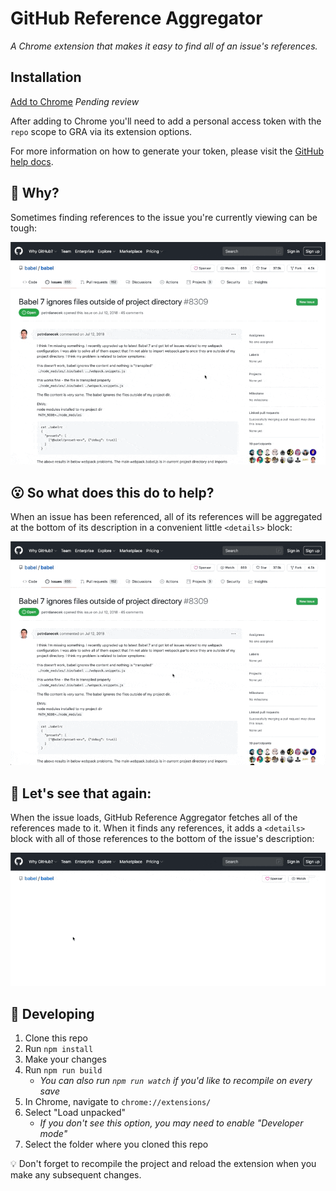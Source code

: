 # GitHub Reference Aggregator
_A Chrome extension that makes it easy to find all of an issue's references._

## Installation

[Add to Chrome](https://google.com) _Pending review_

After adding to Chrome you'll need to add a personal access token with the `repo` scope to GRA via its extension options.

For more information on how to generate your token, please visit the [GitHub help docs](https://docs.github.com/en/free-pro-team@latest/github/authenticating-to-github/creating-a-personal-access-token).

## 🤔 Why?

Sometimes finding references to the issue you're currently viewing can be tough:

![Demo of challenges finding issue references](docs/sometimes-it-can-be-tough.gif)

## 😮 So what does this do to help?

When an issue has been referenced, all of its references will be aggregated at the bottom of its description in a convenient little `<details>` block:

![Demo of how this chrome extension aggregates issue references](docs/but-this-makes-it-easier.gif)

## 👀 Let's see that again:

When the issue loads, GitHub Reference Aggregator fetches all of the references made to it. When it finds any references, it adds a `<details>` block with all of those references to the bottom of the issue's description:

![Demo showing the details block popping in after page load](docs/lets-see-that-again.gif)

## 👾 Developing

1. Clone this repo
2. Run `npm install`
3. Make your changes
4. Run `npm run build`
    - _You can also run `npm run watch` if you'd like to recompile on every save_
5. In Chrome, navigate to `chrome://extensions/`
6. Select "Load unpacked"
    - _If you don't see this option, you may need to enable "Developer mode"_
7. Select the folder where you cloned this repo

💡 Don't forget to recompile the project and reload the extension when you make any subsequent changes.
